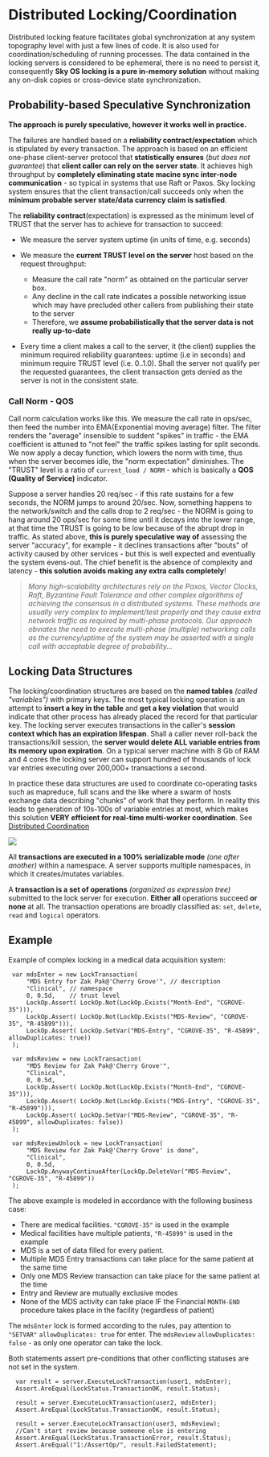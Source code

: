  # Distributed Locking/Coordination 
 Distributed locking feature facilitates global synchronization at any system topography level with just a few 
lines of code. It is also used for coordination/scheduling of running processes. The data contained in the
 locking servers is considered to be ephemeral, there is no need to persist it, consequently
 **Sky OS locking is a pure in-memory solution** without making any on-disk copies or cross-device state synchronization. 

 ## Probability-based Speculative Synchronization

 **The approach is purely speculative, however it works well in practice.**

 The failures are handled based on a **reliability contract/expectation** which is stipulated by every transaction.
 The approach is based on an efficient one-phase client-server protocol that **statistically ensures** 
(*but does not guarantee*) that **client caller can rely on the server state**. It achieves high throughput by 
 **completely eliminating state macine sync inter-node communication** - so typical in systems that use Raft or Paxos. 
Sky locking system ensures that the client transaction/call succeeds only when the
 **minimum probable server state/data currency claim is satisfied**.

 The **reliability contract**(expectation) is expressed as the minimum level of TRUST that the server has to achieve 
for transaction to succeed:  

* We measure the server system uptime (in units of time, e.g. seconds)

* We measure the **current TRUST level on the server** host based on the request throughput:
  * Measure the call rate "norm" as obtained on the particular server box. 
  * Any decline in the call rate indicates a possible networking issue which may have precluded other callers from publishing their state to the server
  * Therefore, we **assume probabilistically that the server data is not really up-to-date**

* Every time a client makes a call to the server, it (the client) supplies the minimum required reliability guarantees: uptime (i.e in seconds) and minimum require TRUST level (i.e. 0..1.0). Shall the server not qualify per the requested guarantees, the client transaction gets denied as the server is not in the consistent state. 

### Call Norm - QOS

Call norm calculation works like this. We measure the call rate in ops/sec, then feed the number into 
EMA(Exponential moving average) filter. The filter renders the "average" insensible to suddent "spikes" in traffic - 
the EMA coefficient is attuned to "not feel" the traffic spikes lasting for split seconds. We now apply a decay function,
 which lowers the norm with time, thus when the server becomes idle, the "norm expectation" diminishes. The "TRUST" level 
is a ratio of  `current_load / NORM` - which is basically a **QOS (Quality of Service)** indicator. 

Suppose a server handles 20 req/sec - if this rate sustains for a few seconds, the NORM jumps to around 20/sec. Now,
 something happens to the network/switch and the calls drop to 2 req/sec - the NORM is going to hang around 20 ops/sec
 for some time until it decays into the lower range, at that time the TRUST is going to be low because of the abrupt drop
 in traffic. As stated above, **this is purely speculative way of** assessing the server "accuracy", for example - it declines
 transactions after "bouts" of activity caused by other services - but this is well expected and eventually the system evens-out.
 The chief benefit is the absence of complexity and latency - **this solution avoids making any extra calls completely**!

> *Many high-scalability architectures rely on the Paxos, Vector Clocks, Raft, Byzantine Fault Tolerance and other complex 
> algorithms of achieving the consensus in a distributed systems. These methods are usually very complex to implement/test
>  properly and they cause extra network traffic as required by multi-phase protocols. Our approach obviates the need to execute
>  multi-phase (multiple) networking calls as the currency/uptime of the system may be asserted with a single call with 
> acceptable degree of probability...*

## Locking Data Structures

The locking/coordination structures are based on the **named tables** *(called "variables")* with primary keys. The most typical
 locking operation is an attempt to **insert a key in the table** and **get a key violation** that would indicate that other 
process has already placed the record for that particular key. The locking server executes transactions in the caller's 
**session context which has an expiration lifespan**. Shall a caller never roll-back the transactions/kill session, the 
**server would delete ALL variable entries from its memory upon expiration**. On a typical server machine with 8 Gb of RAM and 
4 cores the locking server can support hundred of thousands of lock var entries executing over 200,000+ transactions a second.

In practice these data structures are used to coordinate co-operating tasks such as mapreduce, full scans and the like where a 
swarm of hosts exchange data describing "chunks" of work that they perform. In reality this leads to generation of 10s-100s of 
variable entries at most, which makes this solution **VERY efficient for real-time multi-worker coordination**. See [Distributed Coordination](../Coordination)

<img src="/doc/img/locking-ns.svg">

All **transactions are executed in a 100% serializable mode** *(one after another)* within a namespace. A server supports 
multiple namespaces, in which it creates/mutates variables.

 A **transaction is a set of operations** *(organized as expression tree)* submitted to the lock server for execution. 
**Either all** operations succeed **or none** at all. The transaction operations are broadly classified as: `set`, `delete`,
 `read` and `logical` operators. 

## Example

 Example of complex locking in a medical data acquisition system:

 ```CSharp
  var mdsEnter = new LockTransaction(
      "MDS Entry for Zak Pak@'Cherry Grove'", // description  
      "Clinical", // namespace
      0, 0.5d,    // trust level
      LockOp.Assert( LockOp.Not(LockOp.Exists("Month-End", "CGROVE-35"))),
      LockOp.Assert( LockOp.Not(LockOp.Exists("MDS-Review", "CGROVE-35", "R-45899"))),
      LockOp.Assert( LockOp.SetVar("MDS-Entry", "CGROVE-35", "R-45899", allowDuplicates: true))
  );

  var mdsReview = new LockTransaction(
      "MDS Review for Zak Pak@'Cherry Grove'", 
      "Clinical",
      0, 0.5d,
      LockOp.Assert( LockOp.Not(LockOp.Exists("Month-End", "CGROVE-35"))),
      LockOp.Assert( LockOp.Not(LockOp.Exists("MDS-Entry", "CGROVE-35", "R-45899"))),
      LockOp.Assert( LockOp.SetVar("MDS-Review", "CGROVE-35", "R-45899", allowDuplicates: false))
  );

  var mdsReviewUnlock = new LockTransaction(
      "MDS Review for Zak Pak@'Cherry Grove' is done", 
      "Clinical", 
      0, 0.5d,
      LockOp.AnywayContinueAfter(LockOp.DeleteVar("MDS-Review", "CGROVE-35", "R-45899"))
  );
```

The above example is modeled in accordance with the following business case: 

* There are medical facilities. `"CGROVE-35"` is used in the example
* Medical facilities have multiple patients, `"R-45899"` is used in the example
* MDS is a set of data filled for every patient.
* Multiple MDS Entry transactions can take place for the same patient at the same time
* Only one MDS Review transaction can take place for the same patient at the time
* Entry and Review are mutually exclusive modes
* None of the MDS activity can take place IF the Financial `MONTH-END` procedure takes place in the facility (regardless of patient) 

The `mdsEnter` lock is formed according to the rules, pay attention to `"SETVAR"` `allowDuplicates: true` for enter. 
The `mdsReview` `allowDuplicates: false` - as only one operator can take the lock. 

Both statements assert pre-conditions that other conflicting statuses are not set in the system. 

```CSharp
  var result = server.ExecuteLockTransaction(user1, mdsEnter);
  Assert.AreEqual(LockStatus.TransactionOK, result.Status);

  result = server.ExecuteLockTransaction(user2, mdsEnter);
  Assert.AreEqual(LockStatus.TransactionOK, result.Status);

  result = server.ExecuteLockTransaction(user3, mdsReview); 
  //Can't start review because someone else is entering
  Assert.AreEqual(LockStatus.TransactionError, result.Status);
  Assert.AreEqual("1:/AssertOp/", result.FailedStatement);
```